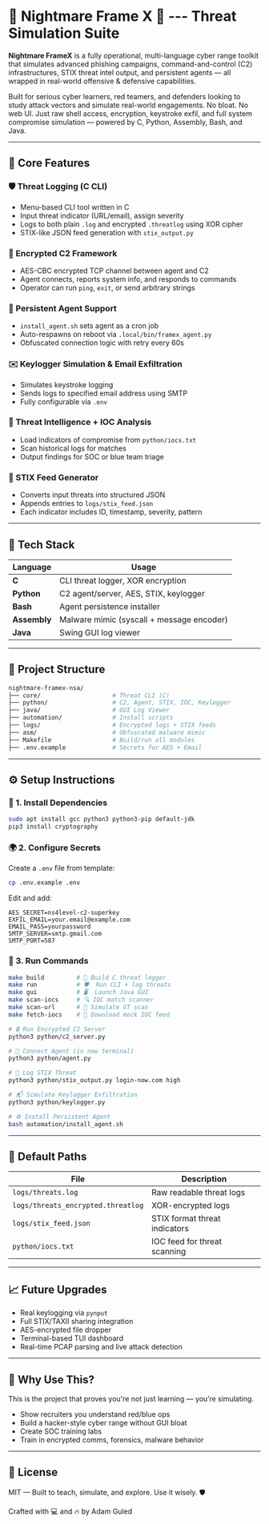 # 🌌 Nightmare Frame X 🚀 --- Threat Simulation Suite

**Nightmare FrameX** is a fully operational, multi-language cyber range toolkit that simulates advanced phishing campaigns, command-and-control (C2) infrastructures, STIX threat intel output, and persistent agents — all wrapped in real-world offensive & defensive capabilities.

Built for serious cyber learners, red teamers, and defenders looking to study attack vectors and simulate real-world engagements. No bloat. No web UI. Just raw shell access, encryption, keystroke exfil, and full system compromise simulation — powered by C, Python, Assembly, Bash, and Java.

---

## 🚀 Core Features

### 🛡️ Threat Logging (C CLI)
- Menu-based CLI tool written in C
- Input threat indicator (URL/email), assign severity
- Logs to both plain `.log` and encrypted `.threatlog` using XOR cipher
- STIX-like JSON feed generation with `stix_output.py`

### 📡 Encrypted C2 Framework
- AES-CBC encrypted TCP channel between agent and C2
- Agent connects, reports system info, and responds to commands
- Operator can run `ping`, `exit`, or send arbitrary strings

### 🔁 Persistent Agent Support
- `install_agent.sh` sets agent as a cron job
- Auto-respawns on reboot via `.local/bin/framex_agent.py`
- Obfuscated connection logic with retry every 60s

### ✉️ Keylogger Simulation & Email Exfiltration
- Simulates keystroke logging
- Sends logs to specified email address using SMTP
- Fully configurable via `.env`

### 🧠 Threat Intelligence + IOC Analysis
- Load indicators of compromise from `python/iocs.txt`
- Scan historical logs for matches
- Output findings for SOC or blue team triage

### 🧾 STIX Feed Generator
- Converts input threats into structured JSON
- Appends entries to `logs/stix_feed.json`
- Each indicator includes ID, timestamp, severity, pattern

---

## 🧰 Tech Stack

| Language     | Usage                                      |
|--------------|---------------------------------------------|
| **C**        | CLI threat logger, XOR encryption           |
| **Python**   | C2 agent/server, AES, STIX, keylogger       |
| **Bash**     | Agent persistence installer                 |
| **Assembly** | Malware mimic (syscall + message encoder)   |
| **Java**     | Swing GUI log viewer                        |

---

## 📂 Project Structure

```bash
nightmare-framex-nsa/
├── core/                    # Threat CLI (C)
├── python/                  # C2, Agent, STIX, IOC, Keylogger
├── java/                    # GUI Log Viewer
├── automation/              # Install scripts
├── logs/                    # Encrypted logs + STIX feeds
├── asm/                     # Obfuscated malware mimic
├── Makefile                 # Build/run all modules
├── .env.example             # Secrets for AES + Email
```

---

## ⚙️ Setup Instructions

### 🔧 1. Install Dependencies
```bash
sudo apt install gcc python3 python3-pip default-jdk
pip3 install cryptography
```

### 🌍 2. Configure Secrets
Create a `.env` file from template:
```bash
cp .env.example .env
```
Edit and add:
```env
AES_SECRET=ns4level-c2-superkey
EXFIL_EMAIL=your.email@example.com
EMAIL_PASS=yourpassword
SMTP_SERVER=smtp.gmail.com
SMTP_PORT=587
```

### 🧪 3. Run Commands

```bash
make build         # 🔧 Build C threat logger
make run           # 🛡️  Run CLI + log threats
make gui           # 🖥️  Launch Java GUI
make scan-iocs     # 🔍 IOC match scanner
make scan-url      # 🧠 Simulate VT scan
make fetch-iocs    # 🔁 Download mock IOC feed
```

```bash
# 🔒 Run Encrypted C2 Server
python3 python/c2_server.py

# 🤖 Connect Agent (in new terminal)
python3 python/agent.py

# 🧬 Log STIX Threat
python3 python/stix_output.py login-now.com high

# 📬 Simulate Keylogger Exfiltration
python3 python/keylogger.py

# ♻️ Install Persistent Agent
bash automation/install_agent.sh
```

---

## 🔐 Default Paths

| File                      | Description                             |
|---------------------------|-----------------------------------------|
| `logs/threats.log`       | Raw readable threat logs                |
| `logs/threats_encrypted.threatlog` | XOR-encrypted logs          |
| `logs/stix_feed.json`    | STIX format threat indicators           |
| `python/iocs.txt`        | IOC feed for threat scanning            |

---

## 📈 Future Upgrades

- Real keylogging via `pynput`
- Full STIX/TAXII sharing integration
- AES-encrypted file dropper
- Terminal-based TUI dashboard
- Real-time PCAP parsing and live attack detection

---

## 🧠 Why Use This?

This is the project that proves you're not just learning — you’re simulating.
- Show recruiters you understand red/blue ops
- Build a hacker-style cyber range without GUI bloat
- Create SOC training labs
- Train in encrypted comms, forensics, malware behavior

---

## 📜 License

MIT — Built to teach, simulate, and explore. Use it wisely. 🛡️

Crafted with 💻 and 🔥 by Adam Guled
